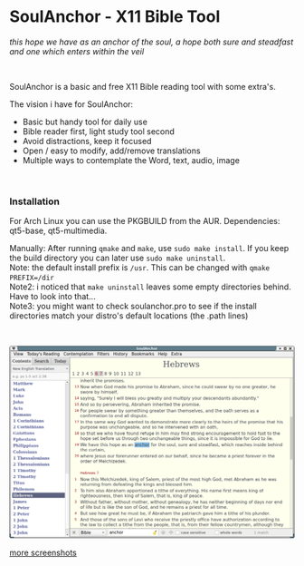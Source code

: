 # SoulAnchor - X11 Bible Tool

*this hope we have as an anchor of the soul, a hope both sure and steadfast and one which enters within the veil*

&nbsp;

SoulAnchor is a basic and free X11 Bible reading tool with some extra's.

The vision i have for SoulAnchor:
* Basic but handy tool for daily use
* Bible reader first, light study tool second
* Avoid distractions, keep it focused
* Open / easy to modify, add/remove translations
* Multiple ways to contemplate the Word, text, audio, image

&nbsp;

### Installation

For Arch Linux you can use the PKGBUILD from the AUR.
Dependencies: qt5-base, qt5-multimedia.

Manually: After running `qmake` and `make`, use `sudo make install`. If you keep the build directory you can later use `sudo make uninstall`.  
Note: the default install prefix is `/usr`. This can be changed with `qmake PREFIX=/dir`  
Note2: i noticed that `make uninstall` leaves some empty directories behind. Have to look into that...  
Note3: you might want to check soulanchor.pro to see if the install directories match your distro's default locations (the .path lines)  

&nbsp;

![soulanchor](img/soulanchor.png?raw=true)

[more screenshots](https://www.dropbox.com/sh/jhuutnchr7pxru3/AAA7rtTic8LdeUFTKEtsW2hPa?dl=0)


